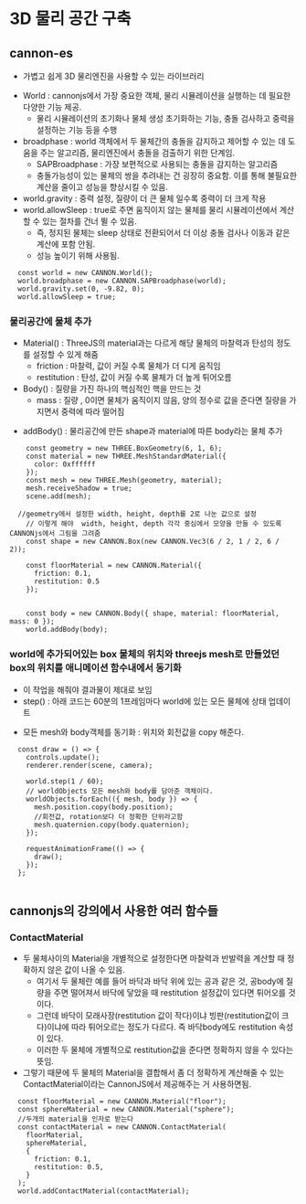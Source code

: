# 3D 물리 공간 구축

## cannon-es

- 가볍고 쉽게 3D 물리엔진을 사용할 수 있는 라이브러리

* World : cannonjs에서 가장 중요한 객체, 물리 시뮬레이션을 실행하는 데 필요한 다양한 기능 제공.
  - 물리 시뮬레이션의 초기화나 물체 생성 초기화하는 기능, 충돌 검사하고 중력을 설정하는 기능 등을 수행
* broadphase : world 객체에서 두 물체간의 충돌을 감지하고 제어할 수 있는 데 도움을 주는 알고리즘, 물리엔진에서 충돌을 검출하기 위한 단계임.
  - SAPBroadphase : 가장 보편적으로 사용되는 충돌을 감지하는 알고리즘
  * 충돌가능성이 있는 물체의 쌍을 추려내는 건 굉장히 중요함. 이를 통해 불필요한 계산을 줄이고 성능을 향상시킬 수 있음.
* world.gravity : 중력 설정, 질량이 더 큰 물체 일수록 중력이 더 크게 작용
* world.allowSleep : true로 주면 움직이지 않는 물체를 물리 시뮬레이션에서 계산할 수 있는 절차를 건너 뛸 수 있음.
  - 즉, 정지된 물체는 sleep 상태로 전환되어서 더 이상 충돌 검사나 이동과 같은 계산에 포함 안됨.
  - 성능 높이기 위해 사용됨.

```
  const world = new CANNON.World();
  world.broadphase = new CANNON.SAPBroadphase(world);
  world.gravity.set(0, -9.82, 0);
  world.allowSleep = true;
```

### 물리공간에 물체 추가

- Material() : ThreeJS의 material과는 다르게 해당 물체의 마찰력과 탄성의 정도를 설정할 수 있게 해줌
  - friction : 마찰력, 값이 커질 수록 물체가 더 디게 움직임
  - restitution : 탄성, 값이 커질 수록 물체가 더 높게 튀어오름
- Body() : 질량을 가진 하나의 핵심적인 핵을 만드는 것
  - mass : 질량 , 0이면 물체가 움직이지 않음, 양의 정수로 값을 준다면 질량을 가지면서 중력에 따라 떨어짐

* addBody() : 물리공간에 만든 shape과 material에 따른 body라는 물체 추가

```
    const geometry = new THREE.BoxGeometry(6, 1, 6);
    const material = new THREE.MeshStandardMaterial({
      color: 0xffffff
    });
    const mesh = new THREE.Mesh(geometry, material);
    mesh.receiveShadow = true;
    scene.add(mesh);

  //geometry에서 설정한 width, height, depth를 2로 나눈 값으로 설정
    // 이렇게 해야  width, height, depth 각각 중심에서 모양을 만들 수 있도록 CANNONjs에서 그림을 그려줌
    const shape = new CANNON.Box(new CANNON.Vec3(6 / 2, 1 / 2, 6 / 2));

    const floorMaterial = new CANNON.Material({
      friction: 0.1,
      restitution: 0.5
    });


    const body = new CANNON.Body({ shape, material: floorMaterial, mass: 0 });
    world.addBody(body);
```

### world에 추가되어있는 box 물체의 위치와 threejs mesh로 만들었던 box의 위치를 애니메이션 함수내에서 동기화

- 이 작업을 해줘야 결과물이 제대로 보임
- step() : 아래 코드는 60분의 1프레임마다 world에 있는 모든 물체에 상태 업데이트

* 모든 mesh와 body객체를 동기화 : 위치와 회전값을 copy 해준다.

```
  const draw = () => {
    controls.update();
    renderer.render(scene, camera);

    world.step(1 / 60);
    // worldObjects 모든 mesh와 body를 담아준 객체이다.
    worldObjects.forEach(({ mesh, body }) => {
      mesh.position.copy(body.position);
      //회전값, rotation보다 더 정확한 단위라고함
      mesh.quaternion.copy(body.quaternion);
    });

    requestAnimationFrame(() => {
      draw();
    });
  };


```

## cannonjs의 강의에서 사용한 여러 함수들

### ContactMaterial

- 두 물체사이의 Material을 개별적으로 설정한다면 마찰력과 반발력을 계산할 때 정확하지 않은 값이 나올 수 있음.
  - 여기서 두 물체란 예를 들어 바닥과 바닥 위에 있는 공과 같은 것, 공body에 질량을 주면 떨어져서 바닥에 닿았을 때 restitution 설정값이 있다면 튀어오를 것이다.
  - 그런데 바닥이 모래사장(restitution 값이 작다)이냐 빙판(restitution값이 크다)이냐에 따라 튀어오르는 정도가 다르다. 즉 바닥body에도 restitution 속성이 있다.
  - 이러한 두 물체에 개별적으로 restitution값을 준다면 정확하지 않을 수 있다는 뜻임.
- 그렇기 때문에 두 물체의 Material을 결합해서 좀 더 정확하게 계산해줄 수 있는 ContactMaterial이라는 CannonJS에서 제공해주는 거 사용하면됨.

```
  const floorMaterial = new CANNON.Material("floor");
  const sphereMaterial = new CANNON.Material("sphere");
  //두개의 material을 인자로 받는다
  const contactMaterial = new CANNON.ContactMaterial(
    floorMaterial,
    sphereMaterial,
    {
      friction: 0.1,
      restitution: 0.5,
    }
  );
  world.addContactMaterial(contactMaterial);
```
